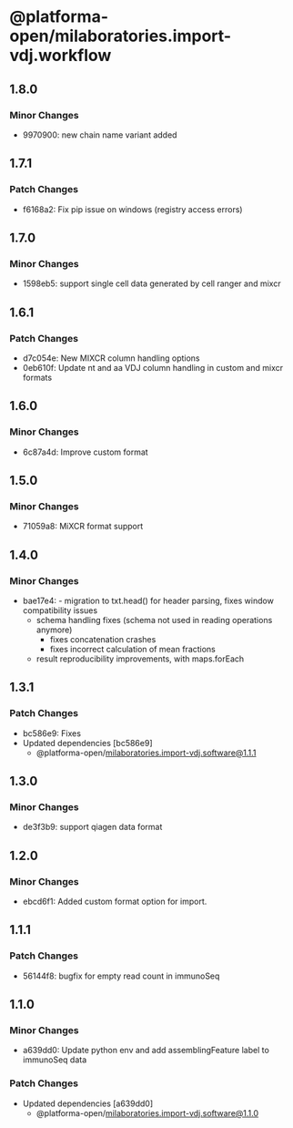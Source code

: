 # @platforma-open/milaboratories.import-vdj.workflow

## 1.8.0

### Minor Changes

- 9970900: new chain name variant added

## 1.7.1

### Patch Changes

- f6168a2: Fix pip issue on windows (registry access errors)

## 1.7.0

### Minor Changes

- 1598eb5: support single cell data generated by cell ranger and mixcr

## 1.6.1

### Patch Changes

- d7c054e: New MIXCR column handling options
- 0eb610f: Update nt and aa VDJ column handling in custom and mixcr formats

## 1.6.0

### Minor Changes

- 6c87a4d: Improve custom format

## 1.5.0

### Minor Changes

- 71059a8: MiXCR format support

## 1.4.0

### Minor Changes

- bae17e4: - migration to txt.head() for header parsing, fixes window compatibility issues
  - schema handling fixes (schema not used in reading operations anymore)
    - fixes concatenation crashes
    - fixes incorrect calculation of mean fractions
  - result reproducibility improvements, with maps.forEach

## 1.3.1

### Patch Changes

- bc586e9: Fixes
- Updated dependencies [bc586e9]
  - @platforma-open/milaboratories.import-vdj.software@1.1.1

## 1.3.0

### Minor Changes

- de3f3b9: support qiagen data format

## 1.2.0

### Minor Changes

- ebcd6f1: Added custom format option for import.

## 1.1.1

### Patch Changes

- 56144f8: bugfix for empty read count in immunoSeq

## 1.1.0

### Minor Changes

- a639dd0: Update python env and add assemblingFeature label to immunoSeq data

### Patch Changes

- Updated dependencies [a639dd0]
  - @platforma-open/milaboratories.import-vdj.software@1.1.0
